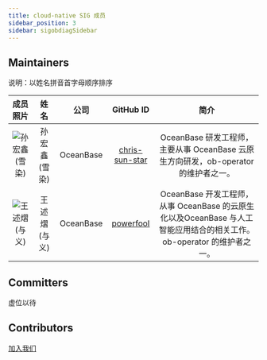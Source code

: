 ```yaml
---
title: cloud-native SIG 成员
sidebar_position: 3
sidebar: sigobdiagSidebar
---
```


## Maintainers
说明：以姓名拼音首字母顺序排序

<div class="team-members-table">

| 成员照片 | 姓名 | 公司 | GitHub ID |简介|
|:----:|:----:|:---------:|:----:|:----:|
|![孙宏鑫(雪染)](/img/sig/cloud-native/member/sunhongxin.png "孙宏鑫(雪染)") | <span class="name-column">孙宏鑫(雪染)</span> | <span class="company-column">OceanBase</span> | <span class="github-id-column"><a href="https://github.com/chris-sun-star" target="_blank">chris-sun-star</a></span> |OceanBase 研发工程师，主要从事 OceanBase 云原生方向研发，ob-operator 的维护者之一。|
|![王述熠(与义)](/img/sig/cloud-native/member/yuyi.png "王述熠(与义)") | <span class="name-column">王述熠(与义)</span> | <span class="company-column">OceanBase</span> | <span class="github-id-column"><a href="https://github.com/powerfooI" target="_blank">powerfooI</a></span> |OceanBase 开发工程师，从事 OceanBase 的云原生化以及OceanBase 与人工智能应用结合的相关工作。ob-operator 的维护者之一。|

</div>

## Committers

虚位以待

## Contributors

[加入我们](./join_us.md)